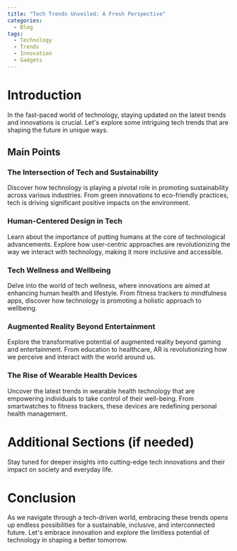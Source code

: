 ```yaml
---
title: "Tech Trends Unveiled: A Fresh Perspective"
categories:
  - Blog
tags:
  - Technology
  - Trends
  - Innovation
  - Gadgets
---
```


# Introduction
In the fast-paced world of technology, staying updated on the latest trends and innovations is crucial. Let's explore some intriguing tech trends that are shaping the future in unique ways.

## Main Points
### The Intersection of Tech and Sustainability
Discover how technology is playing a pivotal role in promoting sustainability across various industries. From green innovations to eco-friendly practices, tech is driving significant positive impacts on the environment.

### Human-Centered Design in Tech
Learn about the importance of putting humans at the core of technological advancements. Explore how user-centric approaches are revolutionizing the way we interact with technology, making it more inclusive and accessible.

### Tech Wellness and Wellbeing
Delve into the world of tech wellness, where innovations are aimed at enhancing human health and lifestyle. From fitness trackers to mindfulness apps, discover how technology is promoting a holistic approach to wellbeing.

### Augmented Reality Beyond Entertainment
Explore the transformative potential of augmented reality beyond gaming and entertainment. From education to healthcare, AR is revolutionizing how we perceive and interact with the world around us.

### The Rise of Wearable Health Devices
Uncover the latest trends in wearable health technology that are empowering individuals to take control of their well-being. From smartwatches to fitness trackers, these devices are redefining personal health management.

# Additional Sections (if needed)
Stay tuned for deeper insights into cutting-edge tech innovations and their impact on society and everyday life.

# Conclusion
As we navigate through a tech-driven world, embracing these trends opens up endless possibilities for a sustainable, inclusive, and interconnected future. Let's embrace innovation and explore the limitless potential of technology in shaping a better tomorrow.